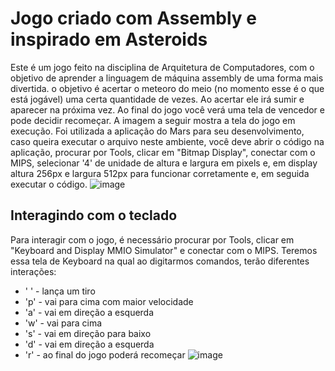 # Jogo criado com Assembly e inspirado em Asteroids
Este é um jogo feito na disciplina de Arquitetura de Computadores, com o objetivo de aprender a linguagem de máquina assembly de uma forma mais divertida. o objetivo é acertar o meteoro do meio (no momento esse é o que está jogável) uma certa quantidade de vezes. Ao acertar ele irá sumir e aparecer na próxima vez. Ao final do jogo você verá uma tela de vencedor e pode decidir recomeçar. 
A imagem a seguir mostra a tela do jogo em execução. Foi utilizada a aplicação do Mars para seu desenvolvimento, caso queira executar o arquivo neste ambiente, você deve abrir o código na aplicação, procurar por Tools, clicar em "Bitmap Display", conectar com o MIPS, selecionar '4' de unidade de altura e largura em pixels e, em display altura 256px e largura 512px para funcionar corretamente e, em seguida executar o código.
![image](https://github.com/deborasamara/Asteroides-Assembly/assets/50723433/817840e9-696a-466d-9807-31058b2b5915 )

## Interagindo com o teclado
Para interagir com o jogo, é necessário procurar por Tools, clicar em "Keyboard and Display MMIO Simulator" e conectar com o MIPS. Teremos essa tela de Keyboard na qual ao digitarmos comandos, terão diferentes interações:
- ' ' - lança um tiro
- 'p' - vai para cima com maior velocidade
- 'a' - vai em direção a esquerda
- 'w' - vai para cima
- 's' - vai em direção para baixo
- 'd' - vai em direção a esquerda
- 'r' - ao final do jogo poderá recomeçar
![image](https://github.com/deborasamara/Asteroides-Assembly/assets/50723433/a5cf8c66-bc7f-4ebf-a59e-285752e0e67d )





